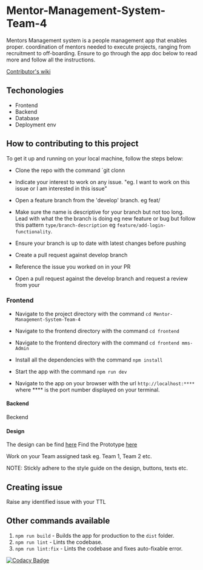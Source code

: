 # Mentor-Management-System-Team-4

Mentors Management system is a people management app that enables proper.
coordination of mentors needed to execute projects, ranging from recruitment to off-boarding. Ensure to go through the app doc below to read more and follow all the instructions.

[Contributor's wiki](https://github.com/ALCOpenSource/Mentor-Management-System-Team-4/wiki)

## Techonologies

*   Frontend
*   Backend
*   Database
*   Deployment env

## How to contributing to this project

To get it up and running on your local machine, follow the steps below:

*   Clone the repo with the command \`git clonn

*   Indicate your interest to work on any issue. "eg. I want to work on this issue or I am interested in this issue"

*   Open a feature branch from the 'develop' branch. eg feat/

*   Make sure the name is descriptive for your branch but not too long. Lead with what the the branch is doing eg new feature or bug but follow this pattern `type/branch-description` eg `feature/add-login-functionality`.

*   Ensure your branch is up to date with latest changes before pushing

*   Create a pull request against develop branch

*   Reference the issue you worked on in your PR

*   Open a pull request against the develop branch and request a review from your

### Frontend

*   Navigate to the project directory with the command `cd Mentor-Management-System-Team-4`

*   Navigate to the frontend directory with the command `cd frontend`

*   Navigate to the frontend directory with the command `cd frontend mms-Admin`

*   Install all the dependencies with the command `npm install`

*   Start the app with the command `npm run dev`

*   Navigate to the app on your browser with the url `http://localhost:****` where \*\*\*\* is the port number displayed on your terminal.

#### Backend

Beckend

#### Design

The design can be find [here](https://www.figma.com/file/JNZKj3lachPypSOMBOhC1e/MMS-ALC-0pen-Source-Project?node-id=30-29\&t=AFjjeY6lHF5p9Sr5-0)
Find the Prototype [here](https://www.figma.com/proto/JNZKj3lachPypSOMBOhC1e/MMS-ALC-0pen-Source-Project?page-id=6782%3A4428\&node-id=6784-8953\&viewport=565%2C382%2C0.02\&scaling=min-zoom\&starting-point-node-id=6784%3A6712)

Work on your Team assigned task eg. Team 1, Team 2 etc.

NOTE: Stickly adhere to the style guide on the design, buttons, texts etc.

## Creating issue

Raise any identified issue with your TTL

## Other commands available

1.  `npm run build` - Builds the app for production to the `dist` folder.
2.  `npm run lint` - Lints the codebase.
3.  `npm run lint:fix` - Lints the codebase and fixes auto-fixable error.

[![Codacy Badge](https://app.codacy.com/project/badge/Grade/098d739ea9504dadabbcc4898eaff86e)](https://app.codacy.com/gh/ALCOpenSource/Mentor-Management-System-Team-1/dashboard?utm_source=gh\&utm_medium=referral\&utm_content=\&utm_campaign=Badge_grade)
